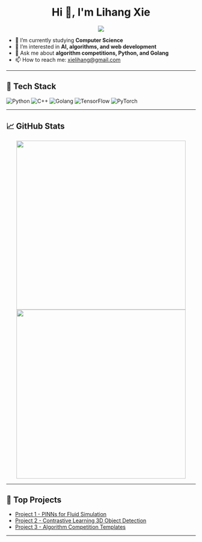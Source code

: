 <h1 align="center">Hi 👋, I'm Lihang Xie</h1>
<p align="center">
  <img src="https://readme-typing-svg.herokuapp.com?lines=Computer+Science+Student;Future+Algorithm+Engineer;Loves+Tech+%26+Learning&center=true&width=500&height=50">
</p>

- 🔭 I’m currently studying **Computer Science**  
- 🌱 I’m interested in **AI, algorithms, and web development**  
- 💬 Ask me about **algorithm competitions, Python, and Golang**  
- 📫 How to reach me: [xielihang@gmail.com](mailto:xielihang@gmail.com)  
---

## 🚀 Tech Stack

![Python](https://img.shields.io/badge/Python-3776AB?style=flat&logo=python&logoColor=white)
![C++](https://img.shields.io/badge/C%2B%2B-00599C?style=flat&logo=c%2B%2B&logoColor=white)
![Golang](https://img.shields.io/badge/Go-00ADD8?style=flat&logo=go&logoColor=white)
![TensorFlow](https://img.shields.io/badge/TensorFlow-FF6F00?style=flat&logo=tensorflow&logoColor=white)
![PyTorch](https://img.shields.io/badge/PyTorch-EE4C2C?style=flat&logo=pytorch&logoColor=white)

---
## 📈 GitHub Stats

<p align="center">
  <img src="https://github-readme-stats.vercel.app/api?username=LihangXie&show_icons=true&theme=tokyonight" width="450"/>
  <img src="https://github-readme-streak-stats.herokuapp.com/?user=LihangXie&theme=default" width="450"/>
</p>

---

## 📌 Top Projects

- [Project 1 - PINNs for Fluid Simulation](https://github.com/LihangXie/project-pinn-fluid)
- [Project 2 - Contrastive Learning 3D Object Detection](https://github.com/LihangXie/coin-3d-det)
- [Project 3 - Algorithm Competition Templates](https://github.com/LihangXie/acm-template)

---


